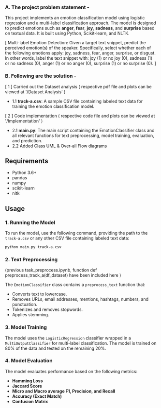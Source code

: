### A. The project problem statement -

This project implements an emotion classification model using logistic regression and a multi-label classification approach. 
The model is designed to predict emotions such as **anger**, **fear**, **joy**, **sadness**, and **surprise** based on textual data. 
It is built using Python, Scikit-learn, and NLTK.

[  Multi-label Emotion Detection: Given a target text snippet, predict the perceived emotion(s) of the speaker. 
Specifically, select whether each of the following emotions apply: joy, sadness, fear, anger, surprise, or disgust.
In other words, label the text snippet with: joy (1) or no joy (0), sadness (1) or no sadness (0), anger (1) or no anger (0), surprise (1) or no surprise (0).
]

### B. Following are the solution -
[ 1 ] Carried out the Dataset analysis ( respective pdf file and plots can be viewed at '/Dataset Analysis' )
- 1.1 **track-a.csv**: A sample CSV file containing labeled text data for training the emotion classification model.

[ 2 ] Code implementation ( respective code file and plots can be viewed at '/Implementation' )
- 2.1 **main.py**: The main script containing the EmotionClassifier class and all relevant functions for text preprocessing, model training, evaluation, and prediction.
- 2.2 Added Class UML & Over-all Flow diagrams

## Requirements

- Python 3.6+
- pandas
- numpy
- scikit-learn
- nltk

## Usage

### 1. Running the Model

To run the model, use the following command, providing the path to the `track-a.csv` or any other CSV file containing labeled text data:

```bash
python main.py track-a.csv
```

### 2. Text Preprocessing
(previous task_preprocess.ipynb, function def preprocess_track_a(df_dataset) have been included here )

The `EmotionClassifier` class contains a `preprocess_text` function that:

- Converts text to lowercase.
- Removes URLs, email addresses, mentions, hashtags, numbers, and punctuation.
- Tokenizes and removes stopwords.
- Applies stemming.

### 3. Model Training

The model uses the `LogisticRegression` classifier wrapped in a `MultiOutputClassifier` for multi-label classification. The model is trained on 80% of the data and tested on the remaining 20%.

### 4. Model Evaluation

The model evaluates performance based on the following metrics:

- **Hamming Loss**
- **Jaccard Score**
- **Micro and Macro average F1, Precision, and Recall**
- **Accuracy (Exact Match)**
- **Confusion Matrix**

